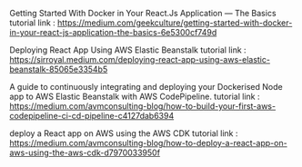 Getting Started With Docker in Your React.Js Application — The Basics
     tutorial link : https://medium.com/geekculture/getting-started-with-docker-in-your-react-js-application-the-basics-6e5300cf749d

Deploying React App Using AWS Elastic Beanstalk
   tutorial link : 
   https://sirroyal.medium.com/deploying-react-app-using-aws-elastic-beanstalk-85065e3354b5

A guide to continuously integrating and deploying your Dockerised Node app to AWS Elastic Beanstalk with AWS CodePipeline.
     tutorial link :  https://medium.com/avmconsulting-blog/how-to-build-your-first-aws-codepipeline-ci-cd-pipeline-c4127dab6394

deploy a React app on AWS using the AWS CDK
     tutorial link :  https://medium.com/avmconsulting-blog/how-to-deploy-a-react-app-on-aws-using-the-aws-cdk-d7970033950f

